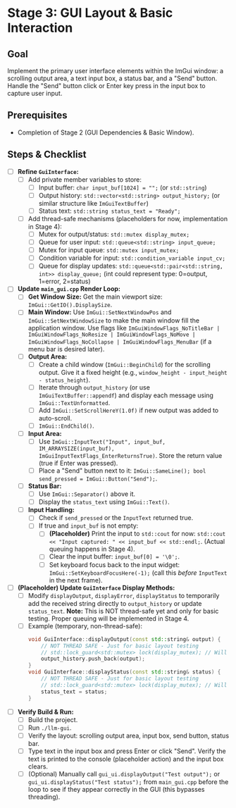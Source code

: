 # Stage 3: GUI Layout & Basic Interaction

## Goal

Implement the primary user interface elements within the ImGui window: a scrolling output area, a text input box, a status bar, and a "Send" button. Handle the "Send" button click or Enter key press in the input box to capture user input.

## Prerequisites

*   Completion of Stage 2 (GUI Dependencies & Basic Window).

## Steps & Checklist

*   [ ] **Refine `GuiInterface`:**
    *   [ ] Add private member variables to store:
        *   [ ] Input buffer: `char input_buf[1024] = "";` (or `std::string`)
        *   [ ] Output history: `std::vector<std::string> output_history;` (or similar structure like `ImGuiTextBuffer`)
        *   [ ] Status text: `std::string status_text = "Ready";`
    *   [ ] Add thread-safe mechanisms (placeholders for now, implementation in Stage 4):
        *   [ ] Mutex for output/status: `std::mutex display_mutex;`
        *   [ ] Queue for user input: `std::queue<std::string> input_queue;`
        *   [ ] Mutex for input queue: `std::mutex input_mutex;`
        *   [ ] Condition variable for input: `std::condition_variable input_cv;`
        *   [ ] Queue for display updates: `std::queue<std::pair<std::string, int>> display_queue;` (int could represent type: 0=output, 1=error, 2=status)
*   [ ] **Update `main_gui.cpp` Render Loop:**
    *   [ ] **Get Window Size:** Get the main viewport size: `ImGui::GetIO().DisplaySize`.
    *   [ ] **Main Window:** Use `ImGui::SetNextWindowPos` and `ImGui::SetNextWindowSize` to make the main window fill the application window. Use flags like `ImGuiWindowFlags_NoTitleBar | ImGuiWindowFlags_NoResize | ImGuiWindowFlags_NoMove | ImGuiWindowFlags_NoCollapse | ImGuiWindowFlags_MenuBar` (if a menu bar is desired later).
    *   [ ] **Output Area:**
        *   [ ] Create a child window (`ImGui::BeginChild`) for the scrolling output. Give it a fixed height (e.g., `window_height - input_height - status_height`).
        *   [ ] Iterate through `output_history` (or use `ImGuiTextBuffer::appendf`) and display each message using `ImGui::TextUnformatted`.
        *   [ ] Add `ImGui::SetScrollHereY(1.0f)` if new output was added to auto-scroll.
        *   [ ] `ImGui::EndChild()`.
    *   [ ] **Input Area:**
        *   [ ] Use `ImGui::InputText("Input", input_buf, IM_ARRAYSIZE(input_buf), ImGuiInputTextFlags_EnterReturnsTrue)`. Store the return value (true if Enter was pressed).
        *   [ ] Place a "Send" button next to it: `ImGui::SameLine(); bool send_pressed = ImGui::Button("Send");`.
    *   [ ] **Status Bar:**
        *   [ ] Use `ImGui::Separator()` above it.
        *   [ ] Display the `status_text` using `ImGui::Text()`.
    *   [ ] **Input Handling:**
        *   [ ] Check if `send_pressed` or the `InputText` returned true.
        *   [ ] If true and `input_buf` is not empty:
            *   [ ] **(Placeholder)** Print the input to `std::cout` for now: `std::cout << "Input captured: " << input_buf << std::endl;`. (Actual queuing happens in Stage 4).
            *   [ ] Clear the input buffer: `input_buf[0] = '\0';`.
            *   [ ] Set keyboard focus back to the input widget: `ImGui::SetKeyboardFocusHere(-1);` (call this *before* `InputText` in the next frame).
*   [ ] **(Placeholder) Update `GuiInterface` Display Methods:**
    *   [ ] Modify `displayOutput`, `displayError`, `displayStatus` to temporarily add the received string directly to `output_history` or update `status_text`. **Note:** This is NOT thread-safe yet and only for basic testing. Proper queuing will be implemented in Stage 4.
    *   [ ] Example (temporary, non-thread-safe):
        ```cpp
        void GuiInterface::displayOutput(const std::string& output) {
            // NOT THREAD SAFE - Just for basic layout testing
            // std::lock_guard<std::mutex> lock(display_mutex); // Will add in Stage 4
            output_history.push_back(output);
        }
        void GuiInterface::displayStatus(const std::string& status) {
            // NOT THREAD SAFE - Just for basic layout testing
            // std::lock_guard<std::mutex> lock(display_mutex); // Will add in Stage 4
            status_text = status;
        }
        ```
*   [ ] **Verify Build & Run:**
    *   [ ] Build the project.
    *   [ ] Run `./llm-gui`.
    *   [ ] Verify the layout: scrolling output area, input box, send button, status bar.
    *   [ ] Type text in the input box and press Enter or click "Send". Verify the text is printed to the console (placeholder action) and the input box clears.
    *   [ ] (Optional) Manually call `gui_ui.displayOutput("Test output");` or `gui_ui.displayStatus("Test status");` from `main_gui.cpp` before the loop to see if they appear correctly in the GUI (this bypasses threading).
